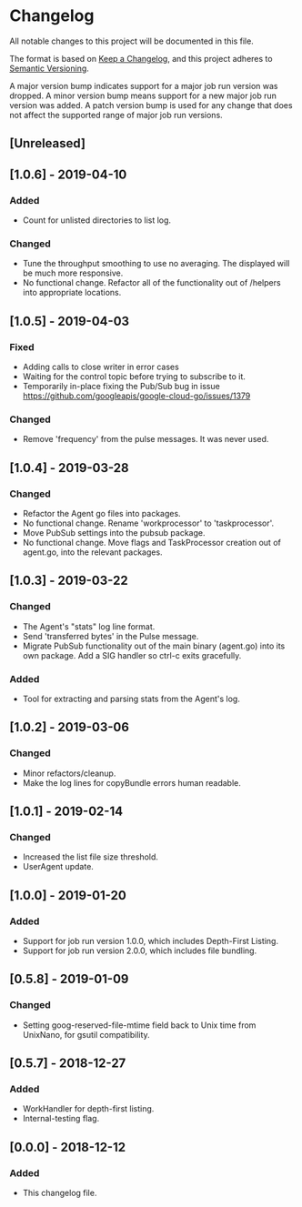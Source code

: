 # Changelog
All notable changes to this project will be documented in this file.

The format is based on [Keep a Changelog](https://keepachangelog.com/en/1.0.0/),
and this project adheres to [Semantic Versioning](https://semver.org/spec/v2.0.0.html).

A major version bump indicates support for a major job run version was dropped.
A minor version bump means support for a new major job run version was added.
A patch version bump is used for any change that does not affect the supported range of
major job run versions.

## [Unreleased]

## [1.0.6] - 2019-04-10
### Added
- Count for unlisted directories to list log.
### Changed
- Tune the throughput smoothing to use no averaging. The displayed will be much
  more responsive.
- No functional change. Refactor all of the functionality out of /helpers into
  appropriate locations.

## [1.0.5] - 2019-04-03
### Fixed
- Adding calls to close writer in error cases
- Waiting for the control topic before trying to subscribe to it.
- Temporarily in-place fixing the Pub/Sub bug in issue https://github.com/googleapis/google-cloud-go/issues/1379
### Changed
- Remove 'frequency' from the pulse messages. It was never used.

## [1.0.4] - 2019-03-28
### Changed
- Refactor the Agent go files into packages.
- No functional change. Rename 'workprocessor' to 'taskprocessor'.
- Move PubSub settings into the pubsub package.
- No functional change. Move flags and TaskProcessor creation out of agent.go, into the relevant packages.

## [1.0.3] - 2019-03-22
### Changed
- The Agent's "stats" log line format.
- Send 'transferred bytes' in the Pulse message.
- Migrate PubSub functionality out of the main binary (agent.go) into its own package. Add a SIG handler so ctrl-c exits gracefully.
### Added
- Tool for extracting and parsing stats from the Agent's log.

## [1.0.2] - 2019-03-06
### Changed
- Minor refactors/cleanup.
- Make the log lines for copyBundle errors human readable.

## [1.0.1] - 2019-02-14
### Changed
- Increased the list file size threshold.
- UserAgent update.

## [1.0.0] - 2019-01-20
### Added
- Support for job run version 1.0.0, which includes Depth-First Listing.
- Support for job run version 2.0.0, which includes file bundling.

## [0.5.8] - 2019-01-09
### Changed
- Setting goog-reserved-file-mtime field back to Unix time from UnixNano, for
  gsutil compatibility.

## [0.5.7] - 2018-12-27
### Added
- WorkHandler for depth-first listing.
- Internal-testing flag.

## [0.0.0] - 2018-12-12
### Added
- This changelog file.
